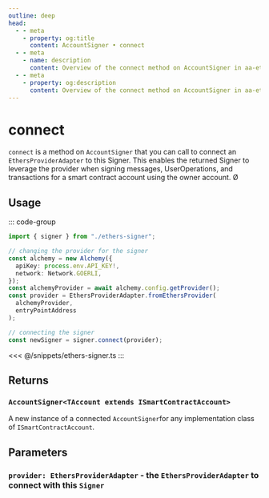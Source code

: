 ```yaml
---
outline: deep
head:
  - - meta
    - property: og:title
      content: AccountSigner • connect
  - - meta
    - name: description
      content: Overview of the connect method on AccountSigner in aa-ethers
  - - meta
    - property: og:description
      content: Overview of the connect method on AccountSigner in aa-ethers
---
```


# connect

`connect` is a method on `AccountSigner` that you can call to connect an `EthersProviderAdapter` to this Signer. This enables the returned Signer to leverage the provider when signing messages, UserOperations, and transactions for a smart contract account using the owner account.
Ø

## Usage

::: code-group

```ts [example.ts]
import { signer } from "./ethers-signer";

// changing the provider for the signer
const alchemy = new Alchemy({
  apiKey: process.env.API_KEY!,
  network: Network.GOERLI,
});
const alchemyProvider = await alchemy.config.getProvider();
const provider = EthersProviderAdapter.fromEthersProvider(
  alchemyProvider,
  entryPointAddress
);

// connecting the signer
const newSigner = signer.connect(provider);
```

<<< @/snippets/ethers-signer.ts
:::

## Returns

### `AccountSigner<TAccount extends ISmartContractAccount>`

A new instance of a connected `AccountSigner`for any implementation class of `ISmartContractAccount`.

## Parameters

### `provider: EthersProviderAdapter` - the `EthersProviderAdapter` to connect with this `Signer`
